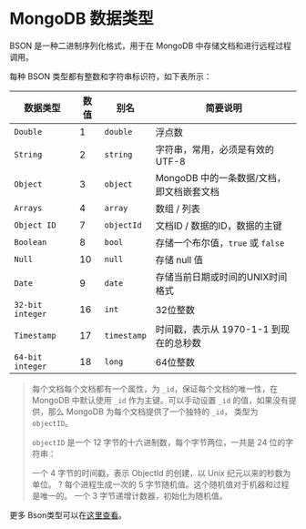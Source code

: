 # MongoDB 数据类型

BSON 是一种二进制序列化格式，用于在 MongoDB 中存储文档和进行远程过程调用。

每种 BSON 类型都有整数和字符串标识符，如下表所示：

| 数据类型 | 数值 | 别名 | 简要说明 |
| ---- | ---- | ---- | ---- |
| `Double` | 1 | `double` | 浮点数 |
| `String` | 2 | `string` |  字符串，常用，必须是有效的UTF-8 |
| `Object` | 3 | `object` | MongoDB 中的一条数据/文档，即文档嵌套文档 |
| `Arrays` | 4 | `array` | 数组 / 列表 |
| `Object ID` | 7 | `objectId` | 文档ID / 数据的ID，数据的主键 |
| `Boolean` | 8 | `bool`  | 存储一个布尔值，`true` 或 `false` |
| `Null` | 10 | `null` | 存储 null 值 |
| `Date` | 9 | `date` | 存储当前日期或时间的UNIX时间格式 |
| `32-bit integer` | 16  | `int` | 32位整数 |
| `Timestamp` | 17 | `timestamp` | 时间戳，表示从 1970-1-1 到现在的总秒数 |
| `64-bit integer` | 18  | `long` | 64位整数 |

> 每个文档每个文档都有一个属性，为 `_id`，保证每个文档的唯一性，在 MongoDB 中默认使用 `_id` 作为主键。可以手动设置 `_id` 的值，如果没有提供，那么 MongoDB 为每个文档提供了一个独特的 `_id`， 类型为 `objectID`。
> 
>
> `objectID` 是一个 12 字节的十六进制数，每个字节两位，一共是 24 位的字符串：
> 
> 一个 4 字节的时间戳，表示 ObjectId 的创建，以 Unix 纪元以来的秒数为单位。
>? 每个进程生成一次的 5 字节随机值。这个随机值对于机器和过程是唯一的。
一个 3 字节递增计数器，初始化为随机值。


更多 Bson类型可以在[这里查看](https://www.mongodb.com/docs/manual/reference/bson-types/#bson-types)。